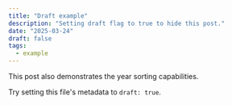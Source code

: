 ```yaml
---
title: "Draft example"
description: "Setting draft flag to true to hide this post."
date: "2025-03-24"
draft: false
tags:
  - example
---
```


This post also demonstrates the year sorting capabilities.

Try setting this file's metadata to `draft: true`.
